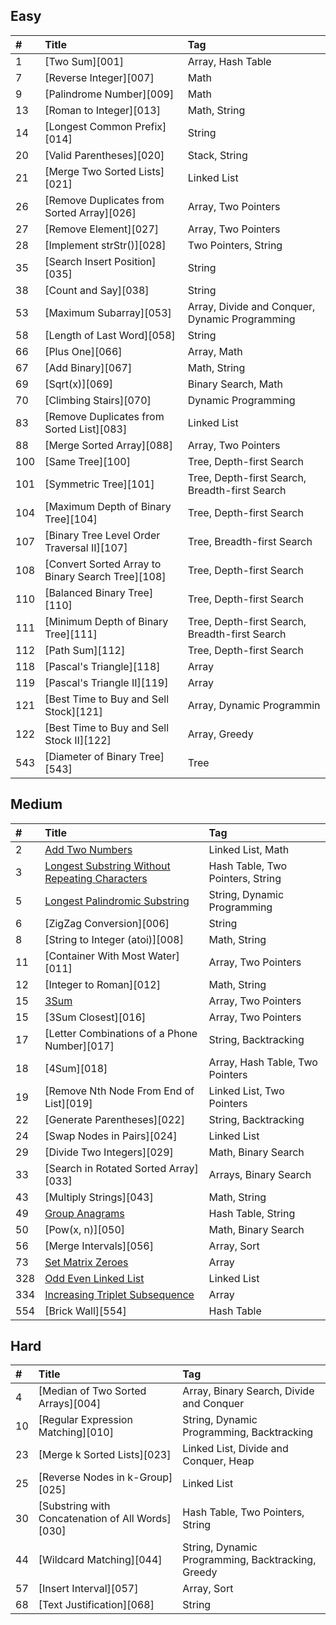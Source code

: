 ## Easy

| #    | Title                                             | Tag                                            |
| :--- | :------------------------------------------------ | :--------------------------------------------- |
| 1    | [Two Sum][001]                                    | Array, Hash Table                              |
| 7    | [Reverse Integer][007]                            | Math                                           |
| 9    | [Palindrome Number][009]                          | Math                                           |
| 13   | [Roman to Integer][013]                           | Math, String                                   |
| 14   | [Longest Common Prefix][014]                      | String                                         |
| 20   | [Valid Parentheses][020]                          | Stack, String                                  |
| 21   | [Merge Two Sorted Lists][021]                     | Linked List                                    |
| 26   | [Remove Duplicates from Sorted Array][026]        | Array, Two Pointers                            |
| 27   | [Remove Element][027]                             | Array, Two Pointers                            |
| 28   | [Implement strStr()][028]                         | Two Pointers, String                           |
| 35   | [Search Insert Position][035]                     | String                                         |
| 38   | [Count and Say][038]                              | String                                         |
| 53   | [Maximum Subarray][053]                           | Array, Divide and Conquer, Dynamic Programming |
| 58   | [Length of Last Word][058]                        | String                                         |
| 66   | [Plus One][066]                                   | Array, Math                                    |
| 67   | [Add Binary][067]                                 | Math, String                                   |
| 69   | [Sqrt(x)][069]                                    | Binary Search, Math                            |
| 70   | [Climbing Stairs][070]                            | Dynamic Programming                            |
| 83   | [Remove Duplicates from Sorted List][083]         | Linked List                                    |
| 88   | [Merge Sorted Array][088]                         | Array, Two Pointers                            |
| 100  | [Same Tree][100]                                  | Tree, Depth-first Search                       |
| 101  | [Symmetric Tree][101]                             | Tree, Depth-first Search, Breadth-first Search |
| 104  | [Maximum Depth of Binary Tree][104]               | Tree, Depth-first Search                       |
| 107  | [Binary Tree Level Order Traversal II][107]       | Tree, Breadth-first Search                     |
| 108  | [Convert Sorted Array to Binary Search Tree][108] | Tree, Depth-first Search                       |
| 110  | [Balanced Binary Tree][110]                       | Tree, Depth-first Search                       |
| 111  | [Minimum Depth of Binary Tree][111]               | Tree, Depth-first Search, Breadth-first Search |
| 112  | [Path Sum][112]                                   | Tree, Depth-first Search                       |
| 118  | [Pascal's Triangle][118]                          | Array                                          |
| 119  | [Pascal's Triangle II][119]                       | Array                                          |
| 121  | [Best Time to Buy and Sell Stock][121]            | Array, Dynamic Programmin                      |
| 122  | [Best Time to Buy and Sell Stock II][122]         | Array, Greedy                                  |
| 543  | [Diameter of Binary Tree][543]                    | Tree                                           |


## Medium

| #    | Title                                                 | Tag                              |
| :--- | :---------------------------------------------------- | :------------------------------- |
| 2    | [Add Two Numbers][002]                                | Linked List, Math                |
| 3    | [Longest Substring Without Repeating Characters][003] | Hash Table, Two Pointers, String |
| 5    | [Longest Palindromic Substring][005]                  | String, Dynamic Programming      |
| 6    | [ZigZag Conversion][006]                              | String                           |
| 8    | [String to Integer (atoi)][008]                       | Math, String                     |
| 11   | [Container With Most Water][011]                      | Array, Two Pointers              |
| 12   | [Integer to Roman][012]                               | Math, String                     |
| 15   | [3Sum][015]                                           | Array, Two Pointers              |
| 15   | [3Sum Closest][016]                                   | Array, Two Pointers              |
| 17   | [Letter Combinations of a Phone Number][017]          | String, Backtracking             |
| 18   | [4Sum][018]                                           | Array, Hash Table, Two Pointers  |
| 19   | [Remove Nth Node From End of List][019]               | Linked List, Two Pointers        |
| 22   | [Generate Parentheses][022]                           | String, Backtracking             |
| 24   | [Swap Nodes in Pairs][024]                            | Linked List                      |
| 29   | [Divide Two Integers][029]                            | Math, Binary Search              |
| 33   | [Search in Rotated Sorted Array][033]                 | Arrays, Binary Search            |
| 43   | [Multiply Strings][043]                               | Math, String                     |
| 49   | [Group Anagrams][049]                                 | Hash Table, String               |
| 50   | [Pow(x, n)][050]                                      | Math, Binary Search              |
| 56   | [Merge Intervals][056]                                | Array, Sort                      |
| 73   | [Set Matrix Zeroes][073]                              | Array                            |
| 328  | [Odd Even Linked List][328]                           | Linked List                      |
| 334  | [Increasing Triplet Subsequence][334]                 | Array                            |
| 554  | [Brick Wall][554]                                     | Hash Table                       |


## Hard

| #    | Title                                            | Tag                                               |
| :--- | :----------------------------------------------- | :------------------------------------------------ |
| 4    | [Median of Two Sorted Arrays][004]               | Array, Binary Search, Divide and Conquer          |
| 10   | [Regular Expression Matching][010]               | String, Dynamic Programming, Backtracking         |
| 23   | [Merge k Sorted Lists][023]                      | Linked List, Divide and Conquer, Heap             |
| 25   | [Reverse Nodes in k-Group][025]                  | Linked List                                       |
| 30   | [Substring with Concatenation of All Words][030] | Hash Table, Two Pointers, String                  |
| 44   | [Wildcard Matching][044]                         | String, Dynamic Programming, Backtracking, Greedy |
| 57   | [Insert Interval][057]                           | Array, Sort                                       |
| 68   | [Text Justification][068]                        | String                                            |


[002]: src/medium/q002/README.md
[003]: src/medium/q003/README.md
[005]: src/medium/q005/README.md
[015]: src/medium/q015/README.md
[049]: src/medium/q049/README.md
[073]: src/medium/q073/README.md
[328]: src/medium/q328/README.md
[334]: src/medium/q334/README.md